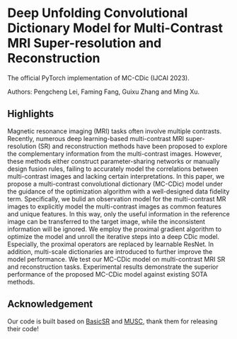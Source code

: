 # Deep Unfolding Convolutional Dictionary Model for Multi-Contrast MRI Super-resolution and Reconstruction 
The official PyTorch implementation of MC-CDic (IJCAI 2023).

Authors: Pengcheng Lei, Faming Fang, Guixu Zhang and Ming Xu.

## Highlights
Magnetic resonance imaging (MRI) tasks often involve multiple contrasts. Recently, numerous deep learning-based multi-contrast MRI super-resolution (SR) and reconstruction methods have been proposed to explore the complementary information from the multi-contrast images. However, these methods either construct parameter-sharing networks or manually design fusion rules, failing to accurately model the correlations between multi-contrast images and lacking certain interpretations. In this paper, we propose a multi-contrast convolutional dictionary (MC-CDic) model under the guidance of the optimization algorithm with a well-designed data fidelity term. Specifically, we bulid an observation model for the multi-contrast MR images to explicitly model the multi-contrast images as common features and unique features. In this way, only the useful information in the reference image can be transferred to the target image, while the inconsistent information will be ignored. We employ the proximal gradient algorithm to optimize the model and unroll the iterative steps into a deep CDic model. Especially, the proximal operators are replaced by learnable ResNet. In addition, multi-scale dictionaries are introduced to further improve the model performance. We test our MC-CDic model on multi-contrast MRI SR and reconstruction tasks. Experimental results demonstrate the superior performance of the proposed MC-CDic model against existing SOTA methods.

## Acknowledgement
Our code is built based on [BasicSR](https://github.com/XPixelGroup/BasicSR) and [MUSC](https://github.com/liutianlin0121/MUSC), thank them for releasing their code!
